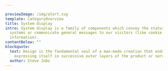 ```yaml
---

previewImage: /img/alert.svg
template: CategoryOverview
title: System display
intro: System display is a family of components which convey the status of our
  systems or communicate general messages to our visitors (like cookie
  information).
contentBelow: ""
blockquote:
  text: Design is the fundamental soul of a man-made creation that ends up
    expressing itself in successive outer layers of the product or service.
  author: Steve Jobs
---
```

